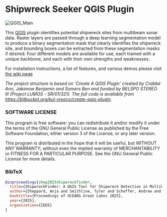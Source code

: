 # Shipwreck Seeker QGIS Plugin

![QGIS_Main](https://github.com/user-attachments/assets/946e6332-d93b-4585-94af-745456292167)

This [QGIS](https://www.qgis.org/en/site/) plugin identifies potential shipwreck sites from multibeam sonar data. Raster layers are passed through a deep learning segmentation model to produce a binary segmentation mask that clearly identifies the shipwreck site, and bounding boxes can be extracted from these segmentation masks if desired. Four different models are available for use, each trained with a unique backbone, and each with their own strengths and weaknesses.

For installation instructions, a list of features, and various demos please visit [the wiki page](https://github.com/umfieldrobotics/ShipwreckSeekerQGISPlugin/wiki)

*The project structure is based on 'Create A QGIS Plugin' created by Crabbé Ann, Jakimow Benjamin*
*and Somers Ben and funded by BELSPO STEREO III (Project LUMOS - SR/01/321).*
*The full code is available from https://bitbucket.org/kul-reseco/create-qgis-plugin.*

### SOFTWARE LICENSE

This program is free software: you can redistribute it and/or modify it under the terms of the GNU General Public
License as published by the Free Software Foundation, either version 3 of the License, or any later version.

This program is distributed in the hope that it will be useful, but WITHOUT ANY WARRANTY; without even the implied
warranty of MERCHANTABILITY or FITNESS FOR A PARTICULAR PURPOSE.  See the GNU General Public License for more details.

### BibTeX

```bibtex
@inproceedings{shep2025shipwreckfinder,
  title={ShipwreckFinder: A QGIS Tool for Shipwreck Detection in Multibeam Sonar Data},
  author={Sheppard, Anja and Smithline, Tyler and Scheffer, Andrew and Smith, David and Sethuraman, Advaith V. and Bird, Ryan and Lin, Sabrina and Skinner, Katherine A.},
  booktitle={Proceedings of OCEANS Great Lakes 2025},
  year={2025},
  organization={IEEE}
}
